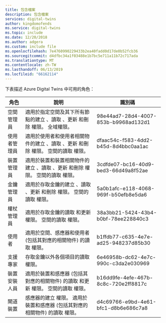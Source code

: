 ```yaml
---
title: 包含檔案
description: 包含檔案
services: digital-twins
author: kingdomofends
ms.service: digital-twins
ms.topic: include
ms.date: 12/20/2018
ms.author: adgera
ms.custom: include file
ms.openlocfilehash: 7e4760990229433b2ea40fadd0d17de0b52fcb36
ms.sourcegitcommit: d4dfbc34a1f03488e1b7bc5e711a11b72c717ada
ms.translationtype: MT
ms.contentlocale: zh-TW
ms.lasthandoff: 06/13/2019
ms.locfileid: "66162114"
---
```

下表描述 Azure Digital Twins 中可用的角色：

| **角色** | **說明** | **識別碼** |
| --- | --- | --- |
| 空間管理員 | 適用於指定空間及其下所有節點的建立  、讀取  、更新  和刪除  權限。 全域權限。 | 98e44ad7-28d4-4007-853b-b9968ad132d1 |
| 使用者管理員| 適用於使用者和使用者相關物件的建立  、讀取  、更新  和刪除  權限。 空間的讀取  權限。 | dfaac54c-f583-4dd2-b45d-8d4bbc0aa1ac |
| 裝置管理員 | 適用於裝置和裝置相關物件的建立  、讀取  、更新  和刪除  權限。 空間的讀取  權限。 | 3cdfde07-bc16-40d9-bed3-66d49a8f52ae |
| 金鑰管理員 | 適用於存取金鑰的建立  、讀取  、更新  和刪除  權限。 空間的讀取  權限。 | 5a0b1afc-e118-4068-969f-b50efb8e5da6 |
| 權杖管理員 |  適用於存取金鑰的讀取  和更新  權限。 空間的讀取  權限。 | 38a3bb21-5424-43b4-b0bf-78ee228840c3 |
| 使用者 |  適用於空間、感應器和使用者 (包括其對應的相關物件) 的讀取  權限。 | b1ffdb77-c635-4e7e-ad25-948237d85b30 |
| 支援專家 |  存取金鑰以外各個項目的讀取  權限。 | 6e46958b-dc62-4e7c-990c-c3da2e030969 |
| 裝置安裝人員 | 適用於裝置和感應器 (包括其對應的相關物件) 的讀取  和更新  權限。 空間的讀取  權限。 | b16dd9fe-4efe-467b-8c8c-720e2ff8817c |
| 閘道裝置 | 感應器的建立  權限。 適用於裝置和感應器 (包括其對應的相關物件) 的讀取  權限。 | d4c69766-e9bd-4e61-bfc1-d8b6e686c7a8 |